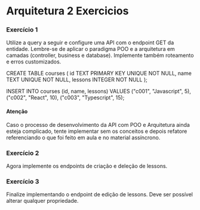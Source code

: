 # Arquitetura 2 Exercicios

### Exercício 1

Utilize a query a seguir e configure uma API com o endpoint GET da entidade.
Lembre-se de aplicar o paradigma POO e a arquitetura em camadas (controller, business e database).
Implemente também roteamento e erros customizados.

CREATE TABLE courses (
    id TEXT PRIMARY KEY UNIQUE NOT NULL,
    name TEXT UNIQUE NOT NULL,
    lessons INTEGER NOT NULL
);

INSERT INTO courses (id, name, lessons)
VALUES
("c001", "Javascript", 5),
("c002", "React", 10),
("c003", "Typescript", 15);

#### Atenção

Caso o processo de desenvolvimento da API com POO e Arquitetura ainda esteja complicado, tente implementar sem os conceitos e depois refatore referenciando o que foi feito em aula e no material assíncrono.

### Exercício 2

Agora implemente os endpoints de criação e deleção de lessons.

### Exercício 3

Finalize implementando o endpoint de edição de lessons. Deve ser possível alterar qualquer propriedade.